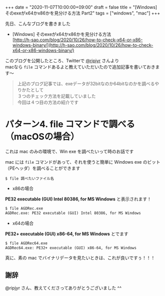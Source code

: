 +++
date = "2020-11-07T10:00:00+09:00"
draft = false
title = "[Windows] そのexeがx64かx86かを見分ける方法 Part2"
tags = ["windows", "mac"]
+++

先日、こんなブログを書きました

- [Windows] そのexeがx64かx86かを見分ける方法  
[http://h-sao.com/blog/2020/10/26/how-to-check-x64-or-x86-windows-binary/](http://h-sao.com/blog/2020/10/26/how-to-check-x64-or-x86-windows-binary/)

このブログを公開したところ、Twitterで [@ripjyr](https://twitter.com/ripjyr) さんより  
macなら `file` コマンドあるよと教えていただいたので追加記事を書いておきます〜

> 上記のブログ記事では、exeデータが32bitなのか64bitなのかを調べるやりかたとして   
３つのチェック方法を記載していました  
今回は４つ目の方法の紹介です

# パターン4. file コマンドで調べる（macOSの場合）

これは mac のみの環境で、Win exe を調べたいって時のお話です

mac には `file` コマンドがあって、それを使うと簡単に Windows exe のビット（PEヘッダ）を調べることができます

```
$ file 調べたいファイル名 
```

- x86の場合

**PE32 executable (GUI) Intel 80386, for MS Windows** と表示されます！

```xml
$ file AGDRec.exe  
AGDRec.exe: PE32 executable (GUI) Intel 80386, for MS Windows
```

- x64の場合

**PE32+ executable (GUI) x86-64, for MS Windows** とでます

```xml
$ file AGDRec64.exe
AGDRec64.exe: PE32+ executable (GUI) x86-64, for MS Windows
```

真に、素の mac でバイナリデータを見たいときは、これが良いですぅ！！！

## 謝辞

@ripjyr さん、教えてくださってありがとうございました ^^
